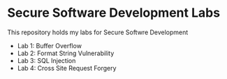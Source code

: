 # Secure Software Development Labs
This repository holds my labs for Secure Softwre Development  
* Lab 1: Buffer Overflow
* Lab 2: Format String Vulnerability
* Lab 3: SQL Injection
* Lab 4: Cross Site Request Forgery
